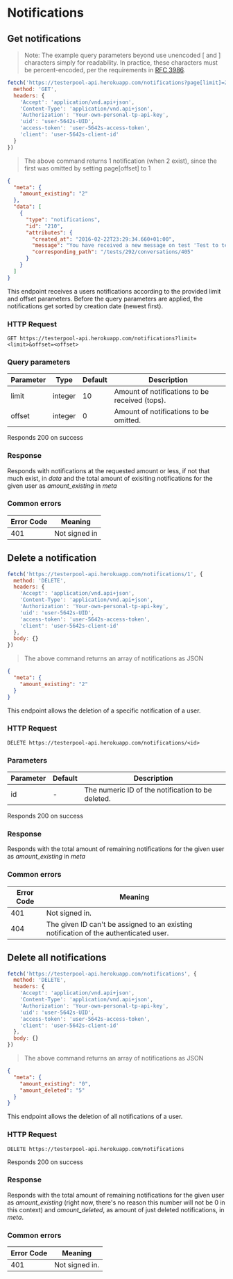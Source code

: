 # Notifications

## Get notifications

> Note: The example query parameters beyond use unencoded [ and ] characters simply for readability. In practice, these characters must be percent-encoded, per the requirements in <a href='http://tools.ietf.org/html/rfc3986#section-3.4'>RFC 3986</a>.

```javascript
fetch('https://testerpool-api.herokuapp.com/notifications?page[limit]=2&page[offset]=1', {
  method: 'GET',
  headers: {
    'Accept': 'application/vnd.api+json',
    'Content-Type': 'application/vnd.api+json',
    'Authorization': 'Your-own-personal-tp-api-key',
    'uid': 'user-5642s-UID',
    'access-token': 'user-5642s-access-token',
    'client': 'user-5642s-client-id'
  }
})
```

> The above command returns 1 notification (when 2 exist), since the first was omitted by setting page[offset] to 1

```json
{
  "meta": {
    "amount_existing": "2"
  },
  "data": [
    {
      "type": "notifications",
      "id": "210",
      "attributes": {
        "created_at": "2016-02-22T23:29:34.660+01:00",
        "message": "You have received a new message on test 'Test to test a test'.",
        "corresponding_path": "/tests/292/conversations/405"
      }
    }
  ]
}
```

This endpoint receives a users notifications according to the provided limit and offset parameters. Before the query parameters are applied, the notifications get sorted by creation date (newest first).

### HTTP Request

`GET https://testerpool-api.herokuapp.com/notifications?limit=<limit>&offset=<offset>`

### Query parameters

Parameter | Type | Default | Description
--------- | ---- | ------- | -----------
limit | integer | 10 | Amount of notifications to be received (tops).
offset | integer | 0 | Amount of notifications to be omitted.

<aside class="success">
Responds 200 on success
</aside>

### Response

Responds with notifications at the requested amount or less, if not that much exist, in *data* and the total amount of exisiting notifications for the given user as *amount_existing* in *meta*

### Common errors

Error Code | Meaning
---------- | -------
401 | Not signed in



## Delete a notification

```javascript
fetch('https://testerpool-api.herokuapp.com/notifications/1', {
  method: 'DELETE',
  headers: {
    'Accept': 'application/vnd.api+json',
    'Content-Type': 'application/vnd.api+json',
    'Authorization': 'Your-own-personal-tp-api-key',
    'uid': 'user-5642s-UID',
    'access-token': 'user-5642s-access-token',
    'client': 'user-5642s-client-id'
  },
  body: {}
})
```

> The above command returns an array of notifications as JSON

```json
{
  "meta": {
    "amount_existing": "2"
  }
}
```

This endpoint allows the deletion of a specific notification of a user.

### HTTP Request

`DELETE https://testerpool-api.herokuapp.com/notifications/<id>`

### Parameters

Parameter | Default | Description
--------- | ------- | -----------
id | - | The numeric ID of the notification to be deleted.

<aside class="success">
Responds 200 on success
</aside>

### Response

Responds with the total amount of remaining notifications for the given user as *amount_existing* in *meta*

### Common errors

Error Code | Meaning
---------- | -------
401 | Not signed in.
404 | The given ID can't be assigned to an existing notification of the authenticated user.


## Delete all notifications

```javascript
fetch('https://testerpool-api.herokuapp.com/notifications', {
  method: 'DELETE',
  headers: {
    'Accept': 'application/vnd.api+json',
    'Content-Type': 'application/vnd.api+json',
    'Authorization': 'Your-own-personal-tp-api-key',
    'uid': 'user-5642s-UID',
    'access-token': 'user-5642s-access-token',
    'client': 'user-5642s-client-id'
  },
  body: {}
})
```

> The above command returns an array of notifications as JSON

```json
{
  "meta": {
    "amount_existing": "0",
    "amount_deleted": "5"
  }
}
```

This endpoint allows the deletion of all notifications of a user.

### HTTP Request

`DELETE https://testerpool-api.herokuapp.com/notifications`

<aside class="success">
Responds 200 on success
</aside>

### Response

Responds with the total amount of remaining notifications for the given user as *amount_existing* (right now, there's no reason this number will not be 0 in this context) and *amount_deleted*, as amount of just deleted notifications, in *meta*.

### Common errors

Error Code | Meaning
---------- | -------
401 | Not signed in.
